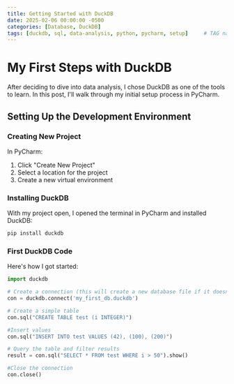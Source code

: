 ```yaml
---
title: Getting Started with DuckDB
date: 2025-02-06 00:00:00 -0500
categories: [Database, DuckDB]
tags: [duckdb, sql, data-analysis, python, pycharm, setup]     # TAG names should be lowercase
---
```

# My First Steps with DuckDB

After deciding to dive into data analysis, I chose DuckDB as one of the tools to learn. In this post, I'll walk through my initial setup process in PyCharm.

## Setting Up the Development Environment

### Creating New Project
In PyCharm:
1. Click "Create New Project"
2. Select a location for the project
3. Create a new virtual environment

### Installing DuckDB
With my project open, I opened the terminal in PyCharm and installed DuckDB:
```bash
pip install duckdb
```
### First DuckDB Code
Here's how I got started:

```python
import duckdb

# Create a connection (this will create a new database file if it doesn't exist)
con = duckdb.connect('my_first_db.duckdb')

# Create a simple table
con.sql("CREATE TABLE test (i INTEGER)")

#Insert values
con.sql("INSERT INTO test VALUES (42), (100), (200)")

# Query the table and filter results
result = con.sql("SELECT * FROM test WHERE i > 50").show()

#Close the connection
con.close()
```



